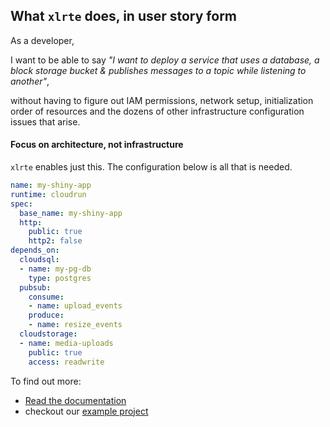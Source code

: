 ## What `xlrte` does, in user story form
As a developer,

I want to be able to say _"I want to deploy a service that uses a database, a block storage bucket & publishes messages to a topic while listening to another"_,

without having to figure out IAM permissions, network setup, initialization order of resources and the dozens of other infrastructure configuration issues that arise.

#### Focus on architecture, not infrastructure
`xlrte` enables just this. The configuration below is all that is needed.

```yaml
name: my-shiny-app
runtime: cloudrun
spec:
  base_name: my-shiny-app
  http:
    public: true
    http2: false
depends_on:
  cloudsql: 
  - name: my-pg-db
    type: postgres
  pubsub:
    consume:
    - name: upload_events
    produce:
    - name: resize_events
  cloudstorage:
  - name: media-uploads
    public: true
    access: readwrite
```

To find out more:
* [Read the documentation](https://xlrte.dev/docs/getting-started/setup-gcp)
* checkout our [example project](https://github.com/xlrte/example-app-gcp)